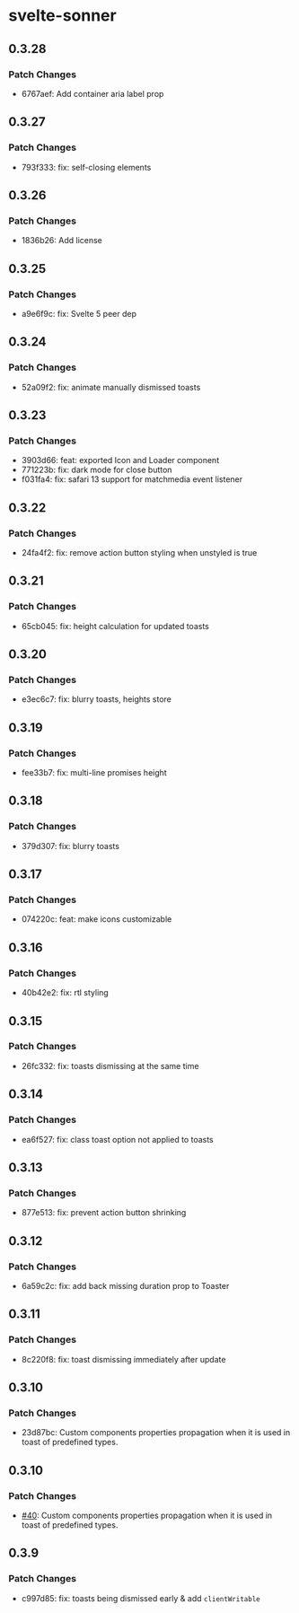 # svelte-sonner

## 0.3.28

### Patch Changes

- 6767aef: Add container aria label prop

## 0.3.27

### Patch Changes

- 793f333: fix: self-closing elements

## 0.3.26

### Patch Changes

- 1836b26: Add license

## 0.3.25

### Patch Changes

- a9e6f9c: fix: Svelte 5 peer dep

## 0.3.24

### Patch Changes

- 52a09f2: fix: animate manually dismissed toasts

## 0.3.23

### Patch Changes

- 3903d66: feat: exported Icon and Loader component
- 771223b: fix: dark mode for close button
- f031fa4: fix: safari 13 support for matchmedia event listener

## 0.3.22

### Patch Changes

- 24fa4f2: fix: remove action button styling when unstyled is true

## 0.3.21

### Patch Changes

- 65cb045: fix: height calculation for updated toasts

## 0.3.20

### Patch Changes

- e3ec6c7: fix: blurry toasts, heights store

## 0.3.19

### Patch Changes

- fee33b7: fix: multi-line promises height

## 0.3.18

### Patch Changes

- 379d307: fix: blurry toasts

## 0.3.17

### Patch Changes

- 074220c: feat: make icons customizable

## 0.3.16

### Patch Changes

- 40b42e2: fix: rtl styling

## 0.3.15

### Patch Changes

- 26fc332: fix: toasts dismissing at the same time

## 0.3.14

### Patch Changes

- ea6f527: fix: class toast option not applied to toasts

## 0.3.13

### Patch Changes

- 877e513: fix: prevent action button shrinking

## 0.3.12

### Patch Changes

- 6a59c2c: fix: add back missing duration prop to Toaster

## 0.3.11

### Patch Changes

- 8c220f8: fix: toast dismissing immediately after update

## 0.3.10

### Patch Changes

- 23d87bc: Custom components properties propagation when it is used in toast of predefined types.

## 0.3.10

### Patch Changes

- [#40](https://github.com/wobsoriano/svelte-sonner/pull/40): Custom components properties propagation when it is used in toast of predefined types.

## 0.3.9

### Patch Changes

- c997d85: fix: toasts being dismissed early & add `clientWritable`
